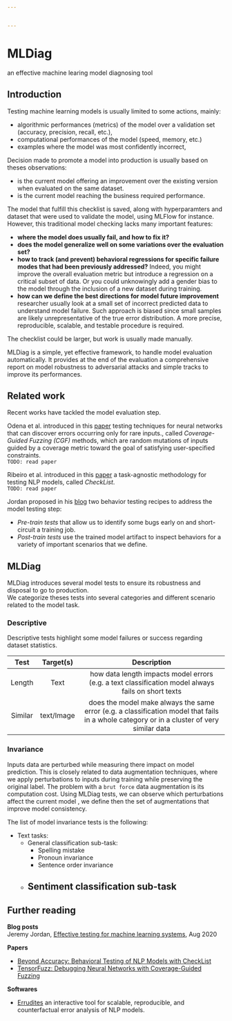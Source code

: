 ```yaml
---


---
```


<h1 id="mldiag">MLDiag</h1>
<p>an effective machine learing model diagnosing tool</p>
<h2 id="introduction">Introduction</h2>
<p>Testing machine learning models is usually limited to some actions, mainly:</p>
<ul>
<li>algorithmic performances (metrics) of the model over a validation  set (accuracy, precision, recall, etc.),</li>
<li>computational performances of the model (speed, memory, etc.)</li>
<li>examples where the model was most confidently incorrect,</li>
</ul>
<p>Decision made to promote a model into production is usually based on theses  observations:</p>
<ul>
<li>is the current model offering an improvement over the existing version when evaluated on the same dataset.</li>
<li>is the current model reaching the business required performance.</li>
</ul>
<p>The model that fulfill this checklist is saved, along with hyperparamters and dataset that were used to validate the model, using MLFlow for instance. However, this traditional model checking lacks many important features:</p>
<ul>
<li><strong>where the model  does usually fail, and how to fix it?</strong></li>
<li><strong>does the model generalize well on some variations over the evaluation set?</strong></li>
<li><strong>how to track (and prevent) behavioral regressions for specific failure modes that had been previously addressed?</strong> Indeed, you might improve the overall evaluation metric but introduce a regression on a critical subset of data. Or you could unknowingly add a gender bias to the model through the inclusion of a new dataset during training.</li>
<li><strong>how can we define the best directions for model future improvement</strong> researcher usually look at a small set of incorrect predicted data to understand model failure. Such approach is biased since small samples  are likely unrepresentative of the true error distribution. A more precise, reproducible, scalable, and testable procedure is required.</li>
</ul>
<p>The checklist could be larger, but work is usually made manually.</p>
<p>MLDiag is a simple, yet effective framework, to handle model evaluation automatically. It provides at the end of the evaluation a comprehensive report on model robustness to adversarial attacks and simple tracks to improve its performances.</p>
<h2 id="related-work">Related work</h2>
<p>Recent works have tackled the model evaluation step.</p>
<p>Odena et al. introduced in this <a href="http://proceedings.mlr.press/v97/odena19a/odena19a.pdf">paper</a> testing techniques for neural networks that can discover errors occurring only for rare inputs., called <em>Coverage-Guided Fuzzing (CGF)</em> methods, which are random mutations of inputs guided by a coverage metric toward the goal of satisfying user-specified constraints.<br>
<code>TODO: read paper</code></p>
<p>Ribeiro et al. introduced in this <a href="https://homes.cs.washington.edu/~marcotcr/acl20_checklist.pdf">paper</a> a task-agnostic methodology for testing NLP models, called <em>CheckList</em>.<br>
<code>TODO: read paper</code></p>
<p>Jordan proposed in his <a href="https://www.jeremyjordan.me/testing-ml/?utm_campaign=Data_Elixir&amp;utm_source=Data_Elixir_300">blog</a> two behavior testing recipes to address the model testing step:</p>
<ul>
<li><em>Pre-train tests</em> that allow us to identify some bugs early on and short-circuit a training job.</li>
<li><em>Post-train tests</em> use the trained model artifact to inspect behaviors for a variety of important scenarios that we define.</li>
</ul>
<h2 id="mldiag-1">MLDiag</h2>
<p>MLDiag introduces several model tests to ensure its robustness and disposal to go to production.<br>
We categorize theses tests into several categories and different scenario related to the model task.</p>
<h3 id="descriptive">Descriptive</h3>
<p>Descriptive tests highlight some model failures or success regarding dataset statistics.</p>

<table>
<thead>
<tr>
<th align="center">Test</th>
<th align="center">Target(s)</th>
<th align="center">Description</th>
</tr>
</thead>
<tbody>
<tr>
<td align="center">Length</td>
<td align="center">Text</td>
<td align="center">how data length impacts model errors (e.g. a text classification model always fails on short texts</td>
</tr>
<tr>
<td align="center">Similar</td>
<td align="center">text/Image</td>
<td align="center">does the model make always the same error (e.g. a classification model that fails in a whole category or in a cluster of very similar data</td>
</tr>
</tbody>
</table><h3 id="invariance">Invariance</h3>
<p>Inputs data are perturbed while measuring there impact on model prediction. This is closely related to data augmentation techniques, where we apply perturbations to inputs during training while preserving the original label. The problem with a <code>brut force</code> data augmentation is its computation cost. Using MLDiag tests, we can observe which perturbations affect the current model , we define then the set of augmentations that improve model consistency.</p>
<p>The list of model invariance tests is the following:</p>
<ul>
<li>Text tasks:
<ul>
<li>General classification sub-task:
<ul>
<li>Spelling mistake</li>
<li>Pronoun invariance</li>
<li>Sentence order invariance</li>
</ul>
</li>
<li>
<h2 id="sentiment-classification-sub-task">Sentiment classification sub-task</h2>
</li>
</ul>
</li>
</ul>
<h2 id="further-reading">Further reading</h2>
<p><strong>Blog posts</strong><br>
Jeremy Jordan, <a href="https://www.jeremyjordan.me/testing-ml/?utm_campaign=Data_Elixir&amp;utm_source=Data_Elixir_300">Effective testing for machine learning systems</a>, Aug 2020</p>
<p><strong>Papers</strong></p>
<ul>
<li><a href="https://homes.cs.washington.edu/~marcotcr/acl20_checklist.pdf">Beyond Accuracy: Behavioral Testing of NLP Models with CheckList</a></li>
<li><a href="http://proceedings.mlr.press/v97/odena19a/odena19a.pdf">TensorFuzz: Debugging Neural Networks with Coverage-Guided Fuzzing</a></li>
</ul>
<p><strong>Softwares</strong></p>
<ul>
<li><a href="https://github.com/uwdata/errudite">Errudites</a> an interactive tool for scalable, reproducible, and counterfactual error analysis of NLP models.</li>
</ul>

